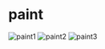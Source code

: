 # paint

![paint1](https://user-images.githubusercontent.com/87294942/208136544-f8071ba1-ed26-4167-858b-a4f73c7aab09.png)
![paint2](https://user-images.githubusercontent.com/87294942/208136548-6a15d2e2-65da-464f-84cf-8417396ad9a4.png)
![paint3](https://user-images.githubusercontent.com/87294942/208136551-c7d7d4d2-cf98-440f-8a7d-e8b78de25d3d.png)
